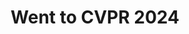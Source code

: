 ---
layout: splash
title:  "Went to CVPR 2024"
categories : [Computer Vision]
excerpt: ""
read_time: false

header: 
  overlay_image: /assets/images/seattle/header.png
  show_overlay_excerpt : true

---